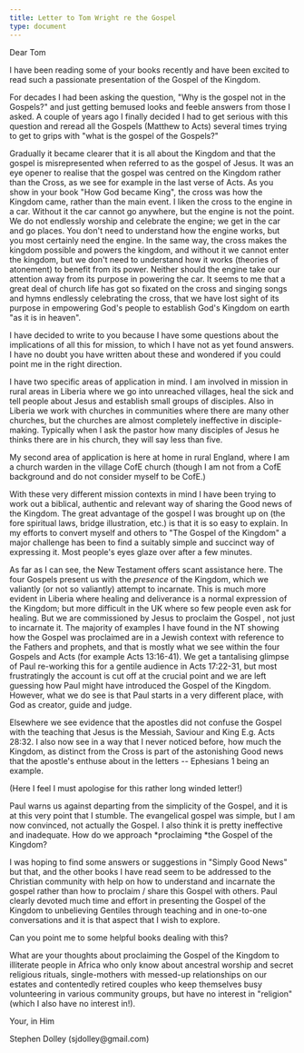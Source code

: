 ```yaml
---
title: Letter to Tom Wright re the Gospel
type: document
---
```

Dear Tom

I have been reading some of your books recently and have been excited to
read such a passionate presentation of the Gospel of the Kingdom.

For decades I had been asking the question, "Why is the gospel not in
the Gospels?" and just getting bemused looks and feeble answers from
those I asked. A couple of years ago I finally decided I had to get
serious with this question and reread all the Gospels (Matthew to Acts)
several times trying to get to grips with "what is the gospel of the
Gospels?"

Gradually it became clearer that it is all about the Kingdom and that
the gospel is misrepresented when referred to as the gospel of Jesus. It
was an eye opener to realise that the gospel was centred on the Kingdom
rather than the Cross, as we see for example in the last verse of Acts.
As you show in your book "How God became King", the cross was how the
Kingdom came, rather than the main event. I liken the cross to the
engine in a car. Without it the car cannot go anywhere, but the engine
is not the point. We do not endlessly worship and celebrate the engine;
we get in the car and go places. You don't need to understand how the
engine works, but you most certainly need the engine. In the same way,
the cross makes the kingdom possible and powers the kingdom, and without
it we cannot enter the kingdom, but we don't need to understand how it
works (theories of atonement) to benefit from its power. Neither should
the engine take our attention away from its purpose in powering the car.
It seems to me that a great deal of church life has got so fixated on
the cross and singing songs and hymns endlessly celebrating the cross,
that we have lost sight of its purpose in empowering God's people to
establish God's Kingdom on earth "as it is in heaven".

I have decided to write to you because I have some questions about the
implications of all this for mission, to which I have not as yet found
answers. I have no doubt you have written about these and wondered if
you could point me in the right direction.

I have two specific areas of application in mind. I am involved in
mission in rural areas in Liberia where we go into unreached villages,
heal the sick and tell people about Jesus and establish small groups of
disciples. Also in Liberia we work with churches in communities where
there are many other churches, but the churches are almost completely
ineffective in disciple-making. Typically when I ask the pastor how many
disciples of Jesus he thinks there are in his church, they will say less
than five.

My second area of application is here at home in rural England, where I
am a church warden in the village CofE church (though I am not from a
CofE background and do not consider myself to be CofE.)

With these very different mission contexts in mind I have been trying to
work out a biblical, authentic and relevant way of sharing the Good news
of the Kingdom. The great advantage of the gospel I was brought up on
(the fore spiritual laws, bridge illustration, etc.) is that it is so
easy to explain. In my efforts to convert myself and others to "The
Gospel of the Kingdom" a major challenge has been to find a suitably
simple and succinct way of expressing it. Most people's eyes glaze over
after a few minutes.

As far as I can see, the New Testament offers scant assistance here. The
four Gospels present us with the *presence* of the Kingdom, which we
valiantly (or not so valiantly) attempt to incarnate. This is much more
evident in Liberia where healing and deliverance is a normal expression
of the Kingdom; but more difficult in the UK where so few people even
ask for healing. But we are commissioned by Jesus to proclaim the Gospel
, not just to incarnate it. The majority of examples I have found in the
NT showing how the Gospel was proclaimed are in a Jewish context with
reference to the Fathers and prophets, and that is mostly what we see
within the four Gospels and Acts (for example Acts 13:16-41). We get a
tantalising glimpse of Paul re-working this for a gentile audience in
Acts 17:22-31, but most frustratingly the account is cut off at the
crucial point and we are left guessing how Paul might have introduced
the Gospel of the Kingdom. However, what we do see is that Paul starts
in a very different place, with God as creator, guide and judge.

Elsewhere we see evidence that the apostles did not confuse the Gospel
with the teaching that Jesus is the Messiah, Saviour and King E.g. Acts
28:32. I also now see in a way that I never noticed before, how much the
Kingdom, as distinct from the Cross is part of the astonishing Good news
that the apostle's enthuse about in the letters -- Ephesians 1 being an
example.

(Here I feel I must apologise for this rather long winded letter!)

Paul warns us against departing from the simplicity of the Gospel, and
it is at this very point that I stumble. The evangelical gospel was
simple, but I am now convinced, not actually the Gospel. I also think it
is pretty ineffective and inadequate. How do we
approach *proclaiming *the Gospel of the Kingdom?

I was hoping to find some answers or suggestions in "Simply Good News"
but that, and the other books I have read seem to be addressed to the
Christian community with help on how to understand and incarnate the
gospel rather than how to proclaim / share this Gospel with others. Paul
clearly devoted much time and effort in presenting the Gospel of the
Kingdom to unbelieving Gentiles through teaching and in one-to-one
conversations and it is that aspect that I wish to explore.

Can you point me to some helpful books dealing with this?

What are your thoughts about proclaiming the Gospel of the Kingdom to
illiterate people in Africa who only know about ancestral worship and
secret religious rituals, single-mothers with messed-up relationships on
our estates and contentedly retired couples who keep themselves busy
volunteering in various community groups, but have no interest in
"religion" (which I also have no interest in!).

Your, in Him

Stephen Dolley (sjdolley\@gmail.com)
